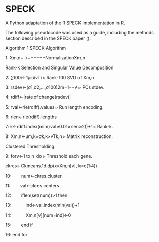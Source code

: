 # SPECK
A Python adaptation of the R SPECK implementation in R. 

The following pseudocode was used as a guide, including the methods section described in the SPECK paper (). 


Algorithm 1 SPECK Algorithm

1: Xm,n−→−−−−−−NormalizationXm,n

Rank-k Selection and Singular Value Decomposition

2: ∑100i←1μiσivTi          ▹ Rank-100 SVD of Xm,n

3: rsdev←(σ1,σ2,…,σ100)2m−1−−√  ▹ PCs stdev.

4: rdiff←|rate of change(rsdev)|

5: rval←rle(rdiff).values      ▹ Run length encoding.

6: rlen←rle(rdiff).lengths

7: k←rdiff.index(min(rval≥0.01∧rlen≥2))+1      ▹ Rank-k.

8: Xm,n←μm,k×σk,k×vTk,n    ▹ Matrix reconstruction.

Clustered Thresholding

9: forv←1 to n do          ▹ Threshold each gene.

ckres←Ckmeans.1d.dp(x=Xm,n[v], k=c(1:4))

10:   num←ckres.cluster

11:   val←ckres.centers

12:   iflen(set(num))>1 then

13:    ind←val.index(min(val))+1

14:    Xm,n[v][num=ind]←0

15:   end if

16: end for
